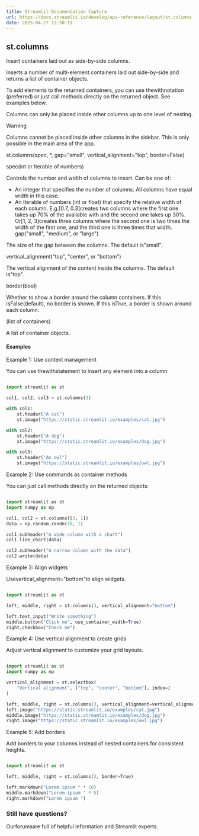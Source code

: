 ```yaml
---
title: Streamlit Documentation Capture
url: https://docs.streamlit.io/develop/api-reference/layout/st.columns
date: 2025-04-27 12:50:19
---
```


## st.columns

Insert containers laid out as side-by-side columns.

Inserts a number of multi-element containers laid out side-by-side and
returns a list of container objects.

To add elements to the returned containers, you can use thewithnotation
(preferred) or just call methods directly on the returned object. See
examples below.

Columns can only be placed inside other columns up to one level of nesting.

Warning

Columns cannot be placed inside other columns in the sidebar. This
is only possible in the main area of the app.

st.columns(spec, *, gap="small", vertical_alignment="top", border=False)

spec(int or Iterable of numbers)

Controls the number and width of columns to insert. Can be one of:

- An integer that specifies the number of columns. All columns have equal
width in this case.
- An Iterable of numbers (int or float) that specify the relative width of
each column. E.g.[0.7, 0.3]creates two columns where the first
one takes up 70% of the available with and the second one takes up 30%.
Or[1, 2, 3]creates three columns where the second one is two times
the width of the first one, and the third one is three times that width.
gap("small", "medium", or "large")

The size of the gap between the columns. The default is"small".

vertical_alignment("top", "center", or "bottom")

The vertical alignment of the content inside the columns. The
default is"top".

border(bool)

Whether to show a border around the column containers. If this isFalse(default), no border is shown. If this isTrue, a
border is shown around each column.

(list of containers)

A list of container objects.

#### Examples

Example 1: Use context management

You can use thewithstatement to insert any element into a column:

```python

import streamlit as st

col1, col2, col3 = st.columns(3)

with col1:
    st.header("A cat")
    st.image("https://static.streamlit.io/examples/cat.jpg")

with col2:
    st.header("A dog")
    st.image("https://static.streamlit.io/examples/dog.jpg")

with col3:
    st.header("An owl")
    st.image("https://static.streamlit.io/examples/owl.jpg")

```

Example 2: Use commands as container methods

You can just call methods directly on the returned objects:

```python

import streamlit as st
import numpy as np

col1, col2 = st.columns([3, 1])
data = np.random.randn(10, 1)

col1.subheader("A wide column with a chart")
col1.line_chart(data)

col2.subheader("A narrow column with the data")
col2.write(data)

```

Example 3: Align widgets

Usevertical_alignment="bottom"to align widgets.

```python

import streamlit as st

left, middle, right = st.columns(3, vertical_alignment="bottom")

left.text_input("Write something")
middle.button("Click me", use_container_width=True)
right.checkbox("Check me")

```

Example 4: Use vertical alignment to create grids

Adjust vertical alignment to customize your grid layouts.

```python

import streamlit as st
import numpy as np

vertical_alignment = st.selectbox(
    "Vertical alignment", ["top", "center", "bottom"], index=2
)

left, middle, right = st.columns(3, vertical_alignment=vertical_alignment)
left.image("https://static.streamlit.io/examples/cat.jpg")
middle.image("https://static.streamlit.io/examples/dog.jpg")
right.image("https://static.streamlit.io/examples/owl.jpg")

```

Example 5: Add borders

Add borders to your columns instead of nested containers for consistent
heights.

```python

import streamlit as st

left, middle, right = st.columns(3, border=True)

left.markdown("Lorem ipsum " * 10)
middle.markdown("Lorem ipsum " * 5)
right.markdown("Lorem ipsum ")

```

### Still have questions?

Ourforumsare full of helpful information and Streamlit experts.
